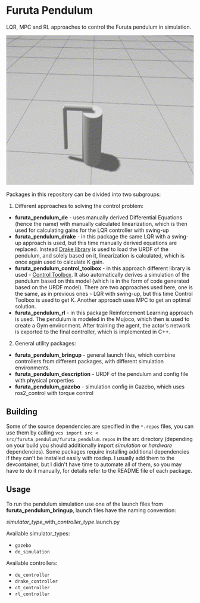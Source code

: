 # Furuta Pendulum

LQR, MPC and RL approaches to control the Furuta pendulum in simulation.

<p align="center">
  <img src=".github/furuta_pendulum_mpc_ignition.gif" height="400" />
</p>

Packages in this repository can be divided into two subgroups: 

1. Different approaches to solving the control problem:
 * **furuta_pendulum_de** - uses manually derived Differential Equations (hence the name) with manually calculated linearization, which is then used for calculating gains for the LQR controller with swing-up
 * **furuta_pendulum_drake** - in this package the same LQR with a swing-up approach is used, but this time manually derived equations are replaced. Instead [Drake library](https://drake.mit.edu/) is used to load the URDF of the pendulum, and solely based on it, linearization is calculated, which is once again used to calculate K gain.  
 * **furuta_pendulum_control_toolbox** - in this approach different library is used - [Control Toolbox](https://github.com/ethz-adrl/control-toolbox). It also automatically derives a simulation of the pendulum based on this model (which is in the form of code generated based on the URDF model). There are two approaches used here, one is the same, as in previous ones - LQR with swing-up, but this time Control Toolbox is used to get K. Another approach uses MPC to get an optimal solution.
 * **furuta_pendulum_rl** - in this package Reinforcement Learning approach is used. The pendulum is modeled in the Mujoco, which then is used to create a Gym environment. After training the agent, the actor's network is exported to the final controller, which is implemented in C++.

2. General utility packages:
 * **furuta_pendulum_bringup** - general launch files, which combine controllers from different packages, with different simulation environments.
 * **furuta_pendulum_description** - URDF of the pendulum and config file with physical properties
 * **furuta_pendulum_gazebo** - simulation config in Gazebo, which uses ros2_control with torque control

## Building
Some of the source dependencies are specified in the `*.repos` files, you can use them by calling `vcs import src < src/furuta_pendulum/furuta_pendulum.repos` in the src directory (depending on your build you should additionally import *simulation* or *hardware* dependencies).
Some packages require installing additional dependencies if they can't be installed easily with rosdep. I usually add them to the devcontainer, but I didn't have time to automate all of them, so you may have to do it manually, for details refer to the README file of each package.

## Usage
To run the pendulum simulation use one of the launch files from **furuta_pendulum_bringup**, launch files have the naming convention:

*simulator_type*\_with\_*controller_type*.launch.py

Available simulator_types:
 * `gazebo`
 * `de_simulation`

Available controllers:
 * `de_controller`
 * `drake_controller`
 * `ct_controller`
 * `rl_controller`
